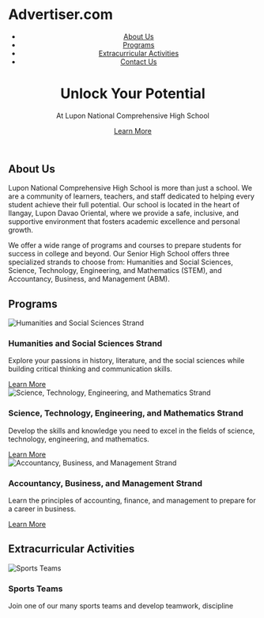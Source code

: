 # Advertiser.com
<!DOCTYPE html>
<html>
  <head>
    <meta charset="UTF-8">
    <title>Lupon National Comprehensive High School</title>
    <link rel="stylesheet" href="styles.css">
  </head>
  <body>
    <header>
      <nav>
        <ul>
          <li><a href="#about">About Us</a></li>
          <li><a href="#programs">Programs</a></li>
          <li><a href="#extracurricular">Extracurricular Activities</a></li>
          <li><a href="#contact">Contact Us</a></li>
        </ul>
      </nav>
      <div class="hero">
        <h1>Unlock Your Potential</h1>
        <p>At Lupon National Comprehensive High School</p>
        <a href="#about" class="btn">Learn More</a>
      </div>
    </header>
    <main>
      <section id="about">
        <h2>About Us</h2>
        <p>Lupon National Comprehensive High School is more than just a school. We are a community of learners, teachers, and staff dedicated to helping every student achieve their full potential. Our school is located in the heart of Ilangay, Lupon Davao Oriental, where we provide a safe, inclusive, and supportive environment that fosters academic excellence and personal growth.</p>
        <p>We offer a wide range of programs and courses to prepare students for success in college and beyond. Our Senior High School offers three specialized strands to choose from: Humanities and Social Sciences, Science, Technology, Engineering, and Mathematics (STEM), and Accountancy, Business, and Management (ABM).</p>
      </section>
      <section id="programs">
        <h2>Programs</h2>
        <div class="program-grid">
          <div class="program-card">
            <img src="humanities.jpg" alt="Humanities and Social Sciences Strand">
            <h3>Humanities and Social Sciences Strand</h3>
            <p>Explore your passions in history, literature, and the social sciences while building critical thinking and communication skills.</p>
            <a href="#" class="btn">Learn More</a>
          </div>
          <div class="program-card">
            <img src="stem.jpg" alt="Science, Technology, Engineering, and Mathematics Strand">
            <h3>Science, Technology, Engineering, and Mathematics Strand</h3>
            <p>Develop the skills and knowledge you need to excel in the fields of science, technology, engineering, and mathematics.</p>
            <a href="#" class="btn">Learn More</a>
          </div>
          <div class="program-card">
            <img src="abm.jpg" alt="Accountancy, Business, and Management Strand">
            <h3>Accountancy, Business, and Management Strand</h3>
            <p>Learn the principles of accounting, finance, and management to prepare for a career in business.</p>
            <a href="#" class="btn">Learn More</a>
          </div>
        </div>
      </section>
      <section id="extracurricular">
        <h2>Extracurricular Activities</h2>
        <div class="activity-grid">
          <div class="activity-card">
            <img src="sports.jpg" alt="Sports Teams">
            <h3>Sports Teams</h3>
            <p>Join one of our many sports teams and develop teamwork, discipline

